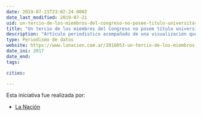 ```yaml
---
date: 2019-07-21T23:02:24.000Z
date_last_modified: 2019-07-21
uid: un-tercio-de-los-miembros-del-congreso-no-posee-titulo-universitario
title: "Un tercio de los miembros del Congreso no posee título universitario"
description: "Artículo periodistico acompañado de una visualización que cuenta los títulos universitarios que poseen o no poseen  las personas que conforman el Congreso en argentina."
type: Periodismo de datos
website: https://www.lanacion.com.ar/2016053-un-tercio-de-los-miembros-del-congreso-no-posee-titulo-universitario
date_ini: 2017
date_end: 
tags:

cities: 

---
```


Esta iniciativa fue realizada por:

- [La Nación](/organizaciones/la-nacion-arg)
